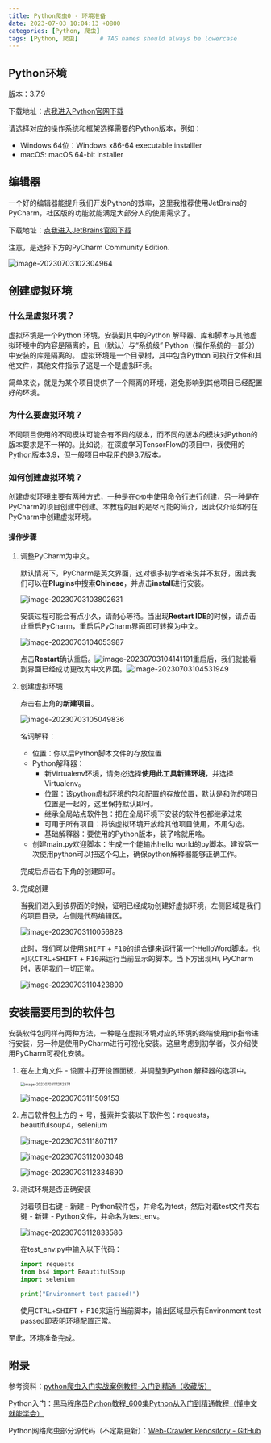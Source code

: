```yaml
---
title: Python爬虫0 - 环境准备
date: 2023-07-03 10:04:13 +0800
categories: [Python, 爬虫]
tags: [Python, 爬虫]      # TAG names should always be lowercase
---
```


## Python环境

版本：3.7.9

下载地址：[点我进入Python官网下载](https://www.python.org/downloads/release/python-379/)

请选择对应的操作系统和框架选择需要的Python版本，例如：

- Windows 64位：Windows x86-64 executable installler
- macOS: macOS 64-bit installer

## 编辑器

一个好的编辑器能提升我们开发Python的效率，这里我推荐使用JetBrains的PyCharm，社区版的功能就能满足大部分人的使用需求了。

下载地址：[点我进入JetBrains官网下载](https://www.jetbrains.com/pycharm/download/?section=windows)

注意，是选择下方的PyCharm Community Edition.

![image-20230703102304964](https://github.com/StandardL/StandardL.github.io/raw/main/assets/img/posts/2023-07-03-Python%E7%88%AC%E8%99%AB/2023-07-03-Python%E7%88%AC%E8%99%AB0-PyCharm%E4%B8%8B%E8%BD%BD.png)

## 创建虚拟环境

### 什么是虚拟环境？

虚拟环境是一个Python 环境，安装到其中的Python 解释器、库和脚本与其他虚拟环境中的内容是隔离的，且（默认）与“系统级” Python（操作系统的一部分）中安装的库是隔离的。 虚拟环境是一个目录树，其中包含Python 可执行文件和其他文件，其他文件指示了这是一个是虚拟环境。

简单来说，就是为某个项目提供了一个隔离的环境，避免影响到其他项目已经配置好的环境。

### 为什么要虚拟环境？

不同项目使用的不同模块可能会有不同的版本，而不同的版本的模块对Python的版本要求是不一样的。比如说，在深度学习TensorFlow的项目中，我使用的Python版本3.9，但一般项目中我用的是3.7版本。

### 如何创建虚拟环境？

创建虚拟环境主要有两种方式，一种是在`CMD`中使用命令行进行创建，另一种是在PyCharm的项目创建中创建。本教程的目的是尽可能的简介，因此仅介绍如何在PyCharm中创建虚拟环境。

#### 操作步骤

1. 调整PyCharm为中文。

   默认情况下，PyCharm是英文界面，这对很多初学者来说并不友好，因此我们可以在**Plugins**中搜索**Chinese**，并点击**install**进行安装。

   ![image-20230703103802631](https://github.com/StandardL/StandardL.github.io/raw/main/assets/img/posts/2023-07-03-Python%E7%88%AC%E8%99%AB/2023-07-03-Python%E7%88%AC%E8%99%AB0-PyCharm%E4%B8%AD%E6%96%87%E8%AE%BE%E7%BD%AE.png)

   安装过程可能会有点小久，请耐心等待。当出现**Restart IDE**的时候，请点击此重启PyCharm，重启后PyCharm界面即可转换为中文。

   ![image-20230703104053987](https://github.com/StandardL/StandardL.github.io/raw/main/assets/img/posts/2023-07-03-Python%E7%88%AC%E8%99%AB/2023-07-03-Python%E7%88%AC%E8%99%AB0-PyCharm%E9%87%8D%E5%90%AF.png)

   点击**Restart**确认重启。![image-20230703104141191](https://github.com/StandardL/StandardL.github.io/raw/main/assets/img/posts/2023-07-03-Python%E7%88%AC%E8%99%AB/2023-07-03-Python%E7%88%AC%E8%99%AB0-PyCharm%E9%87%8D%E5%90%AF2.png)重启后，我们就能看到界面已经成功更改为中文界面。![image-20230703104531949](https://github.com/StandardL/StandardL.github.io/raw/main/assets/img/posts/2023-07-03-Python%E7%88%AC%E8%99%AB/2023-07-03-Python%E7%88%AC%E8%99%AB0-PyCharm%E4%B8%AD%E6%96%87%E8%AE%BE%E7%BD%AE%E6%88%90%E5%8A%9F.png)

2. 创建虚拟环境

   点击右上角的**新建项目**。

   ![image-20230703105049836](https://github.com/StandardL/StandardL.github.io/raw/main/assets/img/posts/2023-07-03-Python%E7%88%AC%E8%99%AB/2023-07-03-Python%E7%88%AC%E8%99%AB0-PyCharm%E6%96%B0%E5%BB%BA%E8%99%9A%E6%8B%9F%E7%8E%AF%E5%A2%83.png)

   名词解释：

   - 位置：你以后Python脚本文件的存放位置
   - Python解释器：
     - 新Virtualenv环境，请务必选择**使用此工具新建环境**，并选择Virtualenv。
     - 位置：该python虚拟环境的包和配置的存放位置，默认是和你的项目位置是一起的，这里保持默认即可。
     - 继承全局站点软件包：把在全局环境下安装的软件包都继承过来
     - 可用于所有项目：将该虚拟环境开放给其他项目使用，不用勾选。
     - 基础解释器：要使用的Python版本，装了啥就用啥。
   - 创建main.py欢迎脚本：生成一个能输出hello world的py脚本。建议第一次使用python可以把这个勾上，确保python解释器能够正确工作。

   完成后点击右下角的创建即可。

3. 完成创建

   当我们进入到该界面的时候，证明已经成功创建好虚拟环境，左侧区域是我们的项目目录，右侧是代码编辑区。

   ![image-20230703110056828](https://github.com/StandardL/StandardL.github.io/raw/main/assets/img/posts/2023-07-03-Python%E7%88%AC%E8%99%AB/2023-07-03-Python%E7%88%AC%E8%99%AB0-PyCharm%E8%99%9A%E6%8B%9F%E7%8E%AF%E5%A2%83%E6%96%B0%E5%BB%BA%E6%88%90%E5%8A%9F.png)

   此时，我们可以使用<kbd>SHIFT</kbd> + <kbd>F10</kbd>的组合键来运行第一个HelloWord脚本。也可以<kbd>CTRL</kbd>+<kbd>SHIFT</kbd> + <kbd>F10</kbd>来运行当前显示的脚本。当下方出现Hi, PyCharm时，表明我们一切正常。

   ![image-20230703110423890](https://github.com/StandardL/StandardL.github.io/raw/main/assets/img/posts/2023-07-03-Python%E7%88%AC%E8%99%AB/2023-07-03-Python%E7%88%AC%E8%99%AB0-PyCharm%E8%AF%95%E8%BF%90%E8%A1%8C%E6%88%90%E5%8A%9F.png)

## 安装需要用到的软件包

安装软件包同样有两种方法，一种是在虚拟环境对应的环境的终端使用pip指令进行安装，另一种是使用PyCharm进行可视化安装。这里考虑到初学者，仅介绍使用PyCharm可视化安装。

1. 在左上角文件 - 设置中打开设置面板，并调整到Python 解释器的选项中。

   <img src="https://github.com/StandardL/StandardL.github.io/raw/main/assets/img/posts/2023-07-03-Python%E7%88%AC%E8%99%AB/2023-07-03-Python%E7%88%AC%E8%99%AB0-%E6%89%93%E5%BC%80%E8%AE%BE%E7%BD%AE1.png" alt="image-20230703111242374" style="zoom:50%;" />

   ![image-20230703111509153](https://github.com/StandardL/StandardL.github.io/raw/main/assets/img/posts/2023-07-03-Python%E7%88%AC%E8%99%AB/2023-07-03-Python%E7%88%AC%E8%99%AB0-%E6%89%93%E5%BC%80%E8%AE%BE%E7%BD%AE2.png)

2. 点击软件包上方的 **+** 号，搜索并安装以下软件包：requests，beautifulsoup4，selenium

   ![image-20230703111807117](https://github.com/StandardL/StandardL.github.io/raw/main/assets/img/posts/2023-07-03-Python%E7%88%AC%E8%99%AB/2023-07-03-Python%E7%88%AC%E8%99%AB0-%E5%AE%89%E8%A3%85requests.png)

   ![image-20230703112003048](https://github.com/StandardL/StandardL.github.io/raw/main/assets/img/posts/2023-07-03-Python%E7%88%AC%E8%99%AB/2023-07-03-Python%E7%88%AC%E8%99%AB0-%E5%AE%89%E8%A3%85beautifulsoup4.png)

   ![image-20230703112334690](https://github.com/StandardL/StandardL.github.io/raw/main/assets/img/posts/2023-07-03-Python%E7%88%AC%E8%99%AB/2023-07-03-Python%E7%88%AC%E8%99%AB0-%E5%AE%89%E8%A3%85selenium.png)

3. 测试环境是否正确安装

   对着项目右键 - 新建 - Python软件包，并命名为test，然后对着test文件夹右键 - 新建 - Python文件，并命名为test_env。

   ![image-20230703112833586](https://github.com/StandardL/StandardL.github.io/raw/main/assets/img/posts/2023-07-03-Python%E7%88%AC%E8%99%AB/2023-07-03-Python%E7%88%AC%E8%99%AB0-%E6%B5%8B%E8%AF%95%E7%8E%AF%E5%A2%831.png)

   在test_env.py中输入以下代码：

   ```python
   import requests
   from bs4 import BeautifulSoup
   import selenium
   
   print("Environment test passed!")
   ```

   使用<kbd>CTRL</kbd>+<kbd>SHIFT</kbd> + <kbd>F10</kbd>来运行当前脚本，输出区域显示有Environment test passed即表明环境配置正常。



至此，环境准备完成。



## 附录

参考资料：[python爬虫入门实战案例教程-入门到精通（收藏版）](https://www.bilibili.com/video/BV1CY411f7yh?p=3)

Python入门：[黑马程序员Python教程_600集Python从入门到精通教程（懂中文就能学会）](https://www.bilibili.com/video/BV1ex411x7Em/)

Python网络爬虫部分源代码（不定期更新）：[Web-Crawler Repository - GitHub](https://github.com/StandardL/Web-Crawler)
